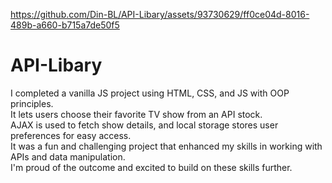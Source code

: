 https://github.com/Din-BL/API-Libary/assets/93730629/ff0ce04d-8016-489b-a660-b715a7de50f5

# API-Libary

I completed a vanilla JS project using HTML, CSS, and JS with OOP principles.<br>
It lets users choose their favorite TV show from an API stock.<br>
AJAX is used to fetch show details, and local storage stores user preferences for easy access.<br>
It was a fun and challenging project that enhanced my skills in working with APIs and data manipulation.<br>
I'm proud of the outcome and excited to build on these skills further.
